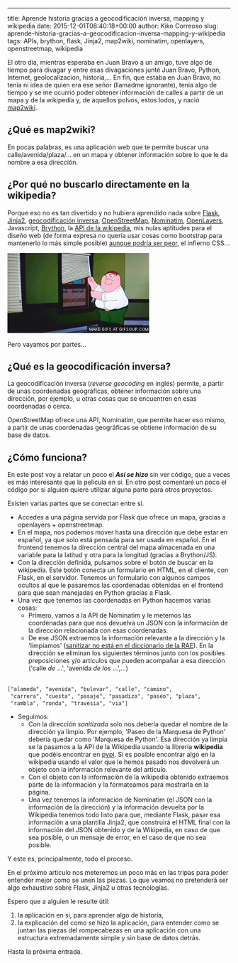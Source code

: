 ---
title: Aprende historia gracias a geocodificación inversa, mapping y wikipedia
date: 2015-12-01T08:40:18+00:00
author: Kiko Correoso
slug: aprende-historia-gracias-a-geocodificacion-inversa-mapping-y-wikipedia
tags: APIs, brython, flask, Jinja2, map2wiki, nominatim, openlayers, openstreetmap, wikipedia

El otro día, mientras esperaba en Juan Bravo a un amigo, tuve algo de tiempo para divagar y entre esas divagaciones junté Juan Bravo, Python, Internet, geolocalización, historia,... En fin, que estaba en Juan Bravo, no tenía ni idea de quien era ese señor (llamadme ignorante), tenía algo de tiempo y se me ocurrió poder obtener información de calles a partir de un mapa y de la wikipedia y, de aquellos polvos, estos lodos, y nació [map2wiki](http://map2wiki.runbear.webfactional.com/).

## ¿Qué es map2wiki?

En pocas palabras, es una aplicación web que te permite buscar una calle/avenida/plaza/... en un mapa y obtener información sobre lo que le da nombre a esa dirección.

## ¿Por qué no buscarlo directamente en la wikipedia?

Porque eso no es tan divertido y no hubiera aprendido nada sobre [Flask](http://flask.pocoo.org/), [Jinja2](http://jinja.pocoo.org/), [geocodificación inversa](https://es.wikipedia.org/wiki/Geocodificaci%C3%B3n_inversa), [OpenStreetMap](http://www.openstreetmap.org/), [Nominatim](http://wiki.openstreetmap.org/wiki/Nominatim), [OpenLayers](http://openlayers.org/), Javascript, [Brython](http://www.brython.info), la [API de la wikipedia](https://www.mediawiki.org/wiki/API:Main_page), mis nulas aptitudes para el diseño web (de forma expresa no quería usar cosas como bootstrap para mantenerlo lo más simple posible) [aunque podría ser peor](http://www.theworldsworstwebsiteever.com/), el infierno CSS...

<img class="aligncenter" src="https://raw.githubusercontent.com/kikocorreoso/map2wiki/master/img/CSSHell.gif" alt="CSS hell" />

Pero vayamos por partes...

## ¿Qué es la geocodificación inversa?

La geocodificación inversa (_reverse geocoding_ en inglés) permite, a partir de unas coordenadas geográficas, obtener información sobre una dirección, por ejemplo, u otras cosas que se encuentren en esas coordenadas o cerca.

OpenStreetMap ofrece una API, Nominatim, que permite hacer eso mismo, a partir de unas coordenadas geográficas se obtiene información de su base de datos.

## ¿Cómo funciona?

En este post voy a relatar un poco el **_Así se hizo_** sin ver código, que a veces es más interesante que la película en sí. En otro post comentaré un poco el código por si alguien quiere utilizar alguna parte para otros proyectos.

Existen varias partes que se conectan entre sí.

  * Accedes a una página servida por Flask que ofrece un mapa, gracias a openlayers + openstreetmap.
  * En el mapa, nos podemos mover hasta una dirección que debe estar en español, ya que solo está pensada para ser usada en español. En el frontend tenemos la dirección central del mapa almacenada en una variable para la latitud y otra para la longitud (gracias a Brython/JS).
  * Con la dirección definida, pulsamos sobre el botón de buscar en la wikipedia. Este botón conecta un formulario en HTML, en el cliente, con Flask, en el servidor. Tenemos un formulario con algunos campos ocultos al que le pasaremos las coordenadas obtenidas en el frontend para que sean manejadas en Python gracias a Flask.
  * Una vez que tenemos las coordenadas en Python hacemos varias cosas: 
      * Primero, vamos a la API de Nominatim y le metemos las coordenadas para que nos devuelva un JSON con la información de la dirección relacionada con esas coordenadas.
      * De ese JSON extraemos la información relevante a la dirección y la 'limpiamos' ([sanitizar no está en el diccionario de la RAE](http://lema.rae.es/drae/?val=sanitizar)). En la dirección se eliminan los siguientes términos junto con los posibles preposiciones y/o artículos que pueden acompañar a esa dirección ('calle _de_ ...', 'avenida _de los_ ...',...) 

<pre class=" language-python"><code class=" language-python">
["alameda", "avenida", "bulevar", "calle", "camino", 
 "carrera", "cuesta", "pasaje", "pasadizo", "paseo", "plaza", 
 "rambla", "ronda", "travesia", "via"]</code></pre>

  * Seguimos: 
      * Con la dirección _sanitizada_ solo nos debería quedar el nombre de la dirección ya limpio. Por ejemplo, 'Paseo de la Marquesa de Python' debería quedar como 'Marquesa de Python'. Esa dirección ya limpia se la pasamos a la API de la Wikipedia usando la librería **wikipedia** que podéis encontrar en [pypi](https://pypi.python.org/pypi/wikipedia). Si es posible encontrar algo en la wikipedia usando el valor que le hemos pasado nos devolverá un objeto con la información relevante del artículo.
      * Con el objeto con la información de la wikipedia obtenido extraemos parte de la información y la formateamos para mostrarla en la página.
      * Una vez tenemos la información de Nominatim (el JSON con la información de la dirección) y la información devuelta por la Wikipedia tenemos todo listo para que, mediante Flask, pasar esa información a una plantilla Jinja2, que construirá el HTML final con la información del JSON obtenido y de la Wikipedia, en caso de que sea posible, o un mensaje de error, en el caso de que no sea posible.

Y este es, principalmente, todo el proceso.

En el próximo artículo nos meteremos un poco más en las tripas para poder entender mejor como se unen las piezas. Lo que veamos no pretenderá ser algo exhaustivo sobre Flask, Jinja2 u otras tecnologías.

Espero que a alguien le resulte útil:

  1. la aplicación en sí, para aprender algo de historia, 
  2. la explicación del como se hizo la aplicación, para entender como se juntan las piezas del rompecabezas en una aplicación con una estructura extremadamente simple y sin base de datos detrás.

Hasta la próxima entrada.